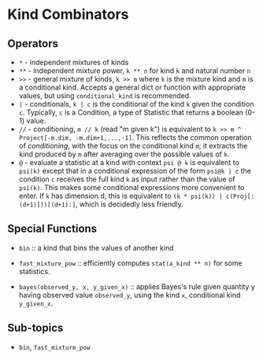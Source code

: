 # Kind Combinators

## Operators

+ `*` - independent mixtures of kinds
+ `**` - independent mixture power, `k ** n` for kind `k` and natural number `n`
+ `>>` - general mixture of kinds, `k >> m` where `k` is the mixture kind and `m` is a conditional kind.
         Accepts a general dict or function with appropriate values, but using `conditional_kind`
         is recommended.
+ `|` - conditionals, `k | c` is the conditional of the kind `k` given the condition `c`.
    Typically, `c` is a Condition, a type of Statistic that returns a boolean (0-1) value.
+ `//` - conditioning, `m // k` (read "m given k") is equivalent to
  `k >> m ^ Project[-m.dim, -m.dim+1,...,-1]`. This reflects the common operation of *conditioning*,
  with the focus on the conditional kind `m`; it extracts the kind produced by `m` after
  averaging over the possible values of `k`.
+ `@` - evaluate a statistic at a kind with context
   `psi @ k` is equivalent to `psi(k)` except that in a conditional expression
   of the form `psi@k | c` the condition `c` receives the full kind `k` as input
   rather than the value of `psi(k)`. This makes some conditional expressions
   more convenient to enter. If `k` has dimension d, this is equivalent to
   `(k * psi(k)) | c(Proj[:(d+1)]))[(d+1):]`, which is decidedly less friendly.

## Special Functions

+ `bin` :: a kind that bins the values of another kind

+ `fast_mixture_pow` :: efficiently computes `stat(a_kind ** n)` for some statistics.

+ `bayes(observed_y, x, y_given_x)` :: applies Bayes's rule given quantity y having
      observed value `observed_y`, using the kind `x`, conditional kind `y_given_x`.

## Sub-topics

+ `bin`, `fast_mixture_pow`
